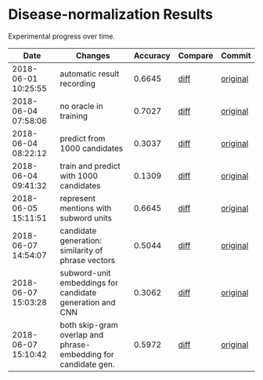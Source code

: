 # Disease-normalization Results

Experimental progress over time.

| Date | Changes | Accuracy | Compare | Commit |
| ---- | ------- | -------- | ------- | ------ |
2018-06-01 10:25:55 | automatic result recording | 0.6645 | [diff](../../commit/45b43bd2f376a663c24a0229054ad81c65988071) | [original](https://github.com/en-dash/disease-normalization/commit/50c8e01a8dd8da51af19b6ec261aeb6f1320178b)
2018-06-04 07:58:06 | no oracle in training | 0.7027 | [diff](../../commit/05d7532a652e545b15134c14d70c0b0bccecd693) | [original](https://github.com/en-dash/disease-normalization/commit/be41ed10685845ff06e85a86dc8e50066988e64d)
2018-06-04 08:22:12 | predict from 1000 candidates | 0.3037 | [diff](../../commit/237b7cc4af73d8b2e5cbddf71855ab91d029c70d) | [original](https://github.com/en-dash/disease-normalization/commit/be41ed10685845ff06e85a86dc8e50066988e64d)
2018-06-04 09:41:32 | train and predict with 1000 candidates | 0.1309 | [diff](../../commit/c23c1733facb0ac5864703ceeeb844fda9a94331) | [original](https://github.com/en-dash/disease-normalization/commit/be41ed10685845ff06e85a86dc8e50066988e64d)
2018-06-05 15:11:51 | represent mentions with subword units | 0.6645 | [diff](../../commit/d2e161a171cb55eba60a95c7489d616ce7818be4) | [original](https://github.com/en-dash/disease-normalization/commit/eef49b47ffbe7c1733a21b9edb06998e4f98747f)
2018-06-07 14:54:07 | candidate generation: similarity of phrase vectors | 0.5044 | [diff](../../commit/95fa48f4f83309553717ee3068dbb205760d851c) | [original](https://github.com/en-dash/disease-normalization/commit/ba8d6b5f2938a8936d4c5a8cf77315e5041261a5)
2018-06-07 15:03:28 | subword-unit embeddings for candidate generation and CNN | 0.3062 | [diff](../../commit/e624ace6543f565eeaa46e848cafffeb50fe3cb6) | [original](https://github.com/en-dash/disease-normalization/commit/031146c9bf23ef3054133f70e1689299beab844d)
2018-06-07 15:10:42 | both skip-gram overlap and phrase-embedding for candidate gen. | 0.5972 | [diff](../../commit/2a5897290d1bd1089b366f929e8435464d841b5d) | [original](https://github.com/en-dash/disease-normalization/commit/bcba7276f821a0e2792800b0e83dc7ce21d436b3)
